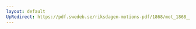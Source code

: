 ```yaml
---
layout: default
UpRedirect: https://pdf.swedeb.se/riksdagen-motions-pdf/1868/mot_1868__fk__00022.pdf
---
```

